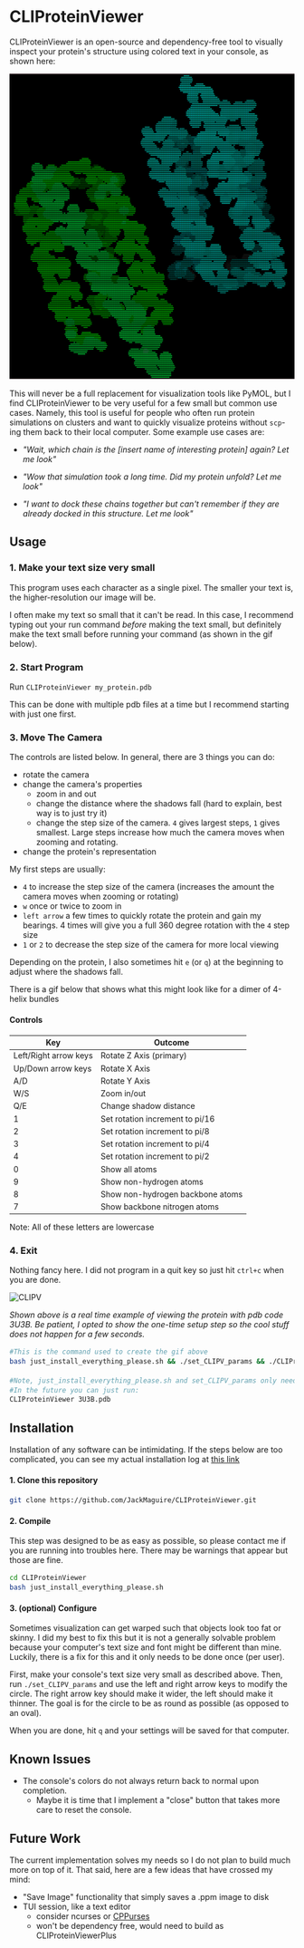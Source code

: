# CLIProteinViewer

CLIProteinViewer is an open-source and dependency-free tool to visually inspect your protein's structure using colored text in your console, as shown here:

![CLIPV](CLIPV256.png)

This will never be a full replacement for visualization tools like PyMOL,
but I find CLIProteinViewer to be very useful for a few small but common use cases.
Namely, this tool is useful for people who often run protein simulations on clusters and want to quickly visualize proteins without `scp`-ing them back to their local computer.
Some example use cases are:

- _"Wait, which chain is the [insert name of interesting protein] again? Let me look"_

- _"Wow that simulation took a long time. Did my protein unfold? Let me look"_

- _"I want to dock these chains together but can't remember if they are already docked in this structure. Let me look"_

## Usage

### 1. Make your text size very small

This program uses each character as a single pixel.
The smaller your text is, the higher-resolution our image will be.

I often make my text so small that it can't be read.
In this case, I recommend typing out your run command _before_ making the text small,
but definitely make the text small before running your command (as shown in the gif below).

### 2. Start Program

Run `CLIProteinViewer my_protein.pdb`

This can be done with multiple pdb files at a time
but I recommend starting with just one first.

### 3. Move The Camera

The controls are listed below. In general, there are 3 things you can do:
- rotate the camera
- change the camera's properties
  - zoom in and out
  - change the distance where the shadows fall (hard to explain, best way is to just try it)
  - change the step size of the camera. `4` gives largest steps, `1` gives smallest. Large steps increase how much the camera moves when zooming and rotating.
- change the protein's representation


My first steps are usually:
- `4` to increase the step size of the camera
(increases the amount the camera moves when zooming or rotating)
- `w` once or twice to zoom in
- `left arrow` a few times to quickly rotate the protein and gain my bearings. 4 times will give you a full 360 degree rotation with the `4` step size
- `1` or `2` to decrease the step size of the camera for more local viewing

Depending on the protein, I also sometimes hit `e` (or `q`) at the beginning to adjust where the shadows fall.

There is a gif below that shows what this might look like for a dimer of 4-helix bundles

#### Controls

| Key | Outcome |
| - | - |
| Left/Right arrow keys | Rotate Z Axis (primary) |
| Up/Down arrow keys | Rotate X Axis |
| A/D | Rotate Y Axis |
| W/S | Zoom in/out |
| Q/E | Change shadow distance |
| 1 | Set rotation increment to pi/16 |
| 2 | Set rotation increment to pi/8 |
| 3 | Set rotation increment to pi/4 |
| 4 | Set rotation increment to pi/2 |
| 0 | Show all atoms |
| 9 | Show non-hydrogen atoms |
| 8 | Show non-hydrogen backbone atoms |
| 7 | Show backbone nitrogen atoms |

Note: All of these letters are lowercase


### 4. Exit

Nothing fancy here.
I did not program in a quit key so just hit `ctrl+c` when you are done.

![CLIPV](CLIPV_preview.256.gif)

_Shown above is a real time example of viewing the protein with pdb code 3U3B. Be patient, I opted to show the one-time setup step so the cool stuff does not happen for a few seconds._

```sh
#This is the command used to create the gif above
bash just_install_everything_please.sh && ./set_CLIPV_params && ./CLIProteinViewer 3U3B.pdb

#Note, just_install_everything_please.sh and set_CLIPV_params only need to be run once
#In the future you can just run:
CLIProteinViewer 3U3B.pdb
```

## Installation

Installation of any software can be intimidating.
If the steps below are too complicated, you can see my actual installation log at [this link](install_log.md)

#### 1. Clone this repository

```sh
git clone https://github.com/JackMaguire/CLIProteinViewer.git
```

#### 2. Compile

This step was designed to be as easy as possible,
so please contact me if you are running into troubles here.
There may be warnings that appear but those are fine.

```sh
cd CLIProteinViewer
bash just_install_everything_please.sh
```

#### 3. (optional) Configure

Sometimes visualization can get warped such that objects look too fat or skinny.
I did my best to fix this but it is not a generally solvable problem
because your computer's text size and font might be different than mine.
Luckily, there is a fix for this and it only needs to be done once (per user).

First, make your console's text size very small as described above.
Then, run `./set_CLIPV_params` and use the left and right arrow keys to modify the circle.
The right arrow key should make it wider, the left should make it thinner.
The goal is for the circle to be as round as possible (as opposed to an oval).

When you are done, hit `q` and your settings will be saved for that computer.

## Known Issues

- The console's colors do not always return back to normal upon completion.
  - Maybe it is time that I implement a "close" button that takes more care to reset the console.

## Future Work

The current implementation solves my needs so I do not plan to build much more on top of it.
That said, here are a few ideas that have crossed my mind:

- "Save Image" functionality that simply saves a .ppm image to disk
- TUI session, like a text editor
  - consider ncurses or [CPPurses](https://github.com/a-n-t-h-o-n-y/CPPurses) 
  - won't be dependency free, would need to build as CLIProteinViewerPlus